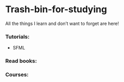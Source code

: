 # Trash-bin-for-studying
All the things I learn and don’t want to forget are here!

### Tutorials:
* SFML

### Read books:

### Сourses:
